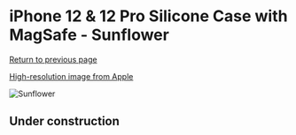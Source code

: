 # iPhone 12 & 12 Pro Silicone Case with MagSafe - Sunflower

[Return to previous page](/iphone_12)

[High-resolution image from Apple](https://store.storeimages.cdn-apple.com/8756/as-images.apple.com/is/MKTQ3?wid=4500&hei=4500&fmt=png)

<div style="width: 500px"><img src="/everyphone/MKTQ3.png" alt="Sunflower"></div>

## Under construction
